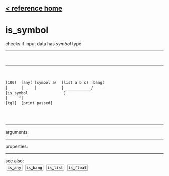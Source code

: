 [< reference home](index.html)
---

# is_symbol


checks if input data has *symbol* type

---

<br>


---


```


[100(  [any( [symbol a(  [list a b c( [bang(
|      |     |           |____________/
[is_symbol                ]
|     ^|
[tgl]  [print passed]

                
            
```

---
arguments:


---
properties:


---
see also:<br>
[![is_any](img/object_is_any.png)](is_any.html)
[![is_bang](img/object_is_bang.png)](is_bang.html)
[![is_list](img/object_is_list.png)](is_list.html)
[![is_float](img/object_is_float.png)](is_float.html)
